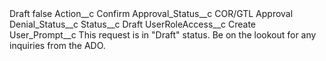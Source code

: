 <?xml version="1.0" encoding="UTF-8"?>
<CustomMetadata xmlns="http://soap.sforce.com/2006/04/metadata" xmlns:xsi="http://www.w3.org/2001/XMLSchema-instance" xmlns:xsd="http://www.w3.org/2001/XMLSchema">
    <label>Draft</label>
    <protected>false</protected>
    <values>
        <field>Action__c</field>
        <value xsi:type="xsd:string">Confirm</value>
    </values>
    <values>
        <field>Approval_Status__c</field>
        <value xsi:type="xsd:string">COR/GTL Approval</value>
    </values>
    <values>
        <field>Denial_Status__c</field>
        <value xsi:nil="true"/>
    </values>
    <values>
        <field>Status__c</field>
        <value xsi:type="xsd:string">Draft</value>
    </values>
    <values>
        <field>UserRoleAccess__c</field>
        <value xsi:type="xsd:string">Create</value>
    </values>
    <values>
        <field>User_Prompt__c</field>
        <value xsi:type="xsd:string">This request is in &quot;Draft&quot; status. Be on the lookout for any inquiries from the ADO.</value>
    </values>
</CustomMetadata>
